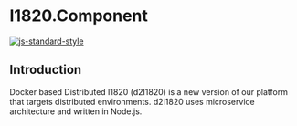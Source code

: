 # I1820.Component
[![js-standard-style](https://cdn.rawgit.com/feross/standard/master/badge.svg)](http://standardjs.com)

## Introduction
Docker based Distributed I1820 (d2I1820) is a new version of our platform that targets distributed environments.
d2I1820 uses microservice architecture and written in Node.js.
